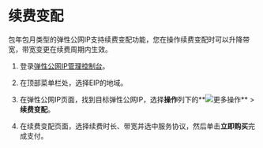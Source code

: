 # 续费变配

包年包月类型的弹性公网IP支持续费变配功能，您在操作续费变配时可以升降带宽，带宽变更在续费周期内生效。

1.  登录[弹性公网IP管理控制台](https://vpc.console.aliyun.com/eip)。

2.  在顶部菜单栏处，选择EIP的地域。

3.  在弹性公网IP页面，找到目标弹性公网IP，选择**操作**列下的**![更多操作](https://static-aliyun-doc.oss-accelerate.aliyuncs.com/assets/img/zh-CN/8408559951/p143776.png)** \> **续费变配**。

4.  在续费变配页面，选择续费时长、带宽并选中服务协议，然后单击**立即购买**完成支付。


